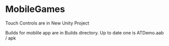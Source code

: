 # MobileGames
Touch Controls are in New Unity Project

Builds for moblile app are in Builds directory. Up to date one is ATDemo.aab / apk
